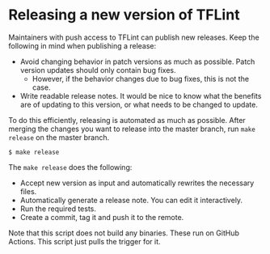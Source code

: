 # Releasing a new version of TFLint

Maintainers with push access to TFLint can publish new releases.
Keep the following in mind when publishing a release:

- Avoid changing behavior in patch versions as much as possible. Patch version updates should only contain bug fixes.
  - However, if the behavior changes due to bug fixes, this is not the case.
- Write readable release notes. It would be nice to know what the benefits are of updating to this version, or what needs to be changed to update.

To do this efficiently, releasing is automated as much as possible. After merging the changes you want to release into the master branch, run `make release` on the master branch.

```console
$ make release
```

The `make release` does the following:

- Accept new version as input and automatically rewrites the necessary files.
- Automatically generate a release note. You can edit it interactively.
- Run the required tests.
- Create a commit, tag it and push it to the remote.

Note that this script does not build any binaries. These run on GitHub Actions. This script just pulls the trigger for it.
